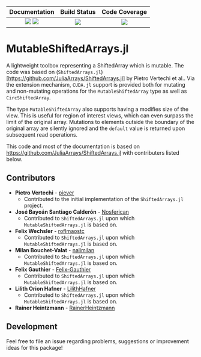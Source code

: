 
| **Documentation**                       | **Build Status**                          | **Code Coverage**               |
|:---------------------------------------:|:-----------------------------------------:|:-------------------------------:|
| [![][docs-stable-img]][docs-stable-url] [![][docs-dev-img]][docs-dev-url] | [![][CI-img]][CI-url] | [![][codecov-img]][codecov-url] |

# MutableShiftedArrays.jl
A lightweight toolbox representing a ShiftedArray which is mutable. The code was based on (`ShiftedArrays.jl`)[https://github.com/JuliaArrays/ShiftedArrays.jl] by Pietro Vertechi et al..
Via the extension mechanism, `CUDA.jl` support is provided both for mutating and non-mutating operations for the `MutableShiftedArray` type as well as `CircShiftedArray`.

The type `MutableShiftedArray` also supports having a modifies size of the view. This is useful for region of interest views, which can even
surpass the limit of the original array.
Mutations to elements outside the boundary of the original array are silently ignored and the `default` value is returned upon subsequent read operations.

This code and most of the documentation is based on https://github.com/JuliaArrays/ShiftedArrays.jl with contributers listed below.

## Contributors
- **Pietro Vertechi** - [piever](https://github.com/piever)
  - Contributed to the initial implementation of the `ShiftedArrays.jl` project.
- **José Bayoán Santiago Calderón** - [Nosferican](https://github.com/Nosferican)
  - Contributed to `ShiftedArrays.jl` upon which `MutableShiftedArrays.jl` is based on.
- **Felix Wechsler** - [roflmaostc](https://github.com/roflmaostc)
  - Contributed to `ShiftedArrays.jl` upon which `MutableShiftedArrays.jl` is based on.
- **Milan Bouchet-Valat** - [nalimilan](https://github.com/nalimilan)
  - Contributed to `ShiftedArrays.jl` upon which `MutableShiftedArrays.jl` is based on.
- **Felix Gauthier** - [Felix-Gauthier](https://github.com/Felix-Gauthier)
  - Contributed to `ShiftedArrays.jl` upon which `MutableShiftedArrays.jl` is based on.
- **Lilith Orion Hafner** - [LilithHafner](https://github.com/LilithHafner)
  - Contributed to `ShiftedArrays.jl` upon which `MutableShiftedArrays.jl` is based on.
- **Rainer Heintzmann** - [RainerHeintzmann](https://github.com/RainerHeintzmann)


## Development
Feel free to file an issue regarding problems, suggestions or improvement ideas for this package!


[docs-dev-img]: https://img.shields.io/badge/docs-dev-pink.svg
[docs-dev-url]: https://rainerheintzmann.github.io/MutableShiftedArrays.jl/dev/

[docs-stable-img]: https://img.shields.io/badge/docs-stable-darkgreen.svg
[docs-stable-url]: https://rainerheintzmann.github.io/MutableShiftedArrays.jl/stable/

[CI-img]: https://github.com/rainerheintzmann/MutableShiftedArrays.jl/actions/workflows/ci.yml/badge.svg
[CI-url]: https://github.com/rainerheintzmann/MutableShiftedArrays.jl/actions/workflows/ci.yml

[codecov-img]: https://codecov.io/gh/rainerheintzmann/MutableShiftedArrays.jl/branch/main/graph/badge.svg
[codecov-url]: https://codecov.io/gh/rainerheintzmann/MutableShiftedArrays.jl